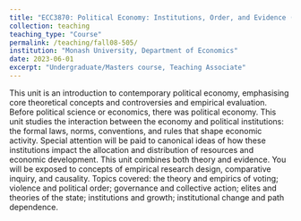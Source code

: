 ```yaml
---
title: "ECC3870: Political Economy: Institutions, Order, and Evidence (Semester 1 2023, Monash)"
collection: teaching
teaching_type: "Course"
permalink: /teaching/fall08-505/ 
institution: "Monash University, Department of Economics"
date: 2023-06-01
excerpt: "Undergraduate/Masters course, Teaching Associate"
---
```


This unit is an introduction to contemporary political economy, emphasising core theoretical concepts and controversies and empirical evaluation. Before political science or economics, there was political economy. This unit studies the interaction between the economy and political institutions: the formal laws, norms, conventions, and rules that shape economic activity. Special attention will be paid to canonical ideas of how these institutions impact the allocation and distribution of resources and economic development. This unit combines both theory and evidence. You will be exposed to concepts of empirical research design, comparative inquiry, and causality. Topics covered: the theory and empirics of voting; violence and political order; governance and collective action; elites and theories of the state; institutions and growth; institutional change and path dependence.
